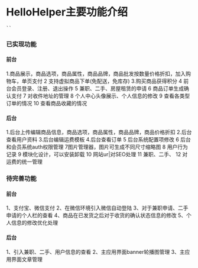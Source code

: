 
# **HelloHelper主要功能介绍**
	
	``
### **已实现功能**
#### **前台**
1.商品展示，商品选项，商品属性，商品品牌，商品批发按数量价格折扣，加入购物车，单页支付
2 支持虚拟商品下单(免配送，免库存)
3.购买商品获得积分
4 前台会员登录、注册、退出操作
5 兼职、二手、房屋租赁的申请
6 商品订单生成确认支付
7 对收件地址的管理
8 个人中心头像展示、个人信息的修改
9 查看各类型订单的情况
10 查看商品收藏的情况
#### **后台**
1.后台上传编辑商品信息，商品选项，商品属性，商品品牌，商品价格折扣
2.后台查看用户资料
3.后台编辑运费模板
4.后台查看订单
5 后台系统配置项修改
6 后台和会员系统auth权限管理
7图片管理器，图片可生成不同尺寸缩略图
8 用户行为记录
9 模块化设计，可以安装卸载
10 网站ur|对SEO处理
11 兼职、二手、
12 对运费的统一管理


### **待完善功能**
#### **前台**
1、支付宝、微信支付
2、在微信环境引入微信自动登陆
3、对于兼职申请、二手申请的个人栏的查看
4、商品在已发货之后对于收货的确认状态信息的修改
5、个人信息的修改优化处理
#### **后台**
1、引入兼职、二手、用户信息的查看
2、主应用界面banner轮播图管理
3、主应用界面文章管理


